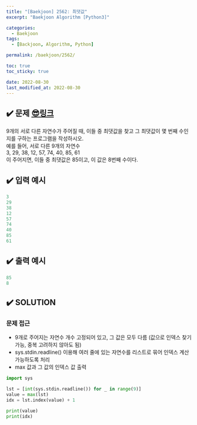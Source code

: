 ```yaml
---
title: "[Baekjoon] 2562: 최댓값"
excerpt: "Baekjoon Algorithm [Python3]"

categories:
  - Baekjoon
tags:
  - [Backjoon, Algorithm, Python]

permalink: /baekjoon/2562/

toc: true
toc_sticky: true

date: 2022-08-30
last_modified_at: 2022-08-30
---
```


## ✔️ 문제     [😎링크](https://www.acmicpc.net/problem/2562)
9개의 서로 다른 자연수가 주어질 때, 이들 중 최댓값을 찾고 그 최댓값이 몇 번째 수인지를 구하는 프로그램을 작성하시오.  
예를 들어, 서로 다른 9개의 자연수  
3, 29, 38, 12, 57, 74, 40, 85, 61  
이 주어지면, 이들 중 최댓값은 85이고, 이 값은 8번째 수이다.

## ✔️ 입력 예시
```python
3
29
38
12
57
74
40
85
61
```

## ✔️ 출력 예시
```python
85
8
```

## ✔️ SOLUTION
### 문제 접근

- 9개로 주어지는 자연수 개수 고정되어 있고, 그 값은 모두 다름 (값으로 인덱스 찾기 가능, 중복 고려하지 않아도 됨)
- sys.stdin.readline() 이용해 여러 줄에 있는 자연수를 리스트로 묶어 인덱스 계산가능하도록 처리
- max 값과 그 값의 인덱스 값 출력

```python
import sys

lst = [int(sys.stdin.readline()) for _ in range(9)]
value = max(lst)
idx = lst.index(value) + 1

print(value)
print(idx)
```


